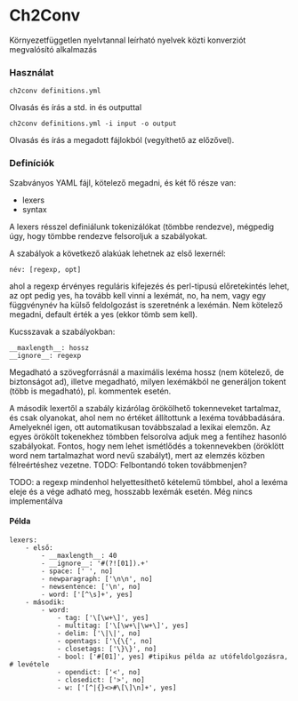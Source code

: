 # Ch2Conv
Környezetfüggetlen nyelvtannal leírható nyelvek közti konverziót megvalósító alkalmazás

### Használat
	
	ch2conv definitions.yml

Olvasás és írás a std. in és outputtal

	ch2conv definitions.yml -i input -o output

Olvasás és írás a megadott fájlokból (vegyíthető az előzővel).

### Definíciók
Szabványos YAML fájl, kötelező megadni, és két fő része van:
+ lexers
+ syntax

A lexers résszel definiálunk tokenizálókat (tömbbe rendezve), mégpedig úgy, hogy tömbbe rendezve felsoroljuk a szabályokat.

A szabályok a következő alakúak lehetnek az első lexernél:

	név: [regexp, opt]

ahol a regexp érvényes reguláris kifejezés és perl-tipusú előretekintés lehet, az opt pedig yes, ha tovább kell vinni a lexémát, no, ha nem, vagy egy függvénynév ha külső feldolgozást is szeretnénk a lexémán. Nem kötelező megadni, default érték a yes (ekkor tömb sem kell).

Kucsszavak a szabályokban:

	__maxlength__: hossz
	__ignore__: regexp

Megadható a szövegforrásnál a maximális lexéma hossz (nem kötelező, de biztonságot ad), illetve megadható, milyen lexémákból ne generáljon tokent (több is megadható), pl. kommentek esetén.

A második lexertől a szabály kizárólag örökölhető tokenneveket tartalmaz, és csak olyanokat, ahol nem no értéket állítottunk a lexéma továbbadására. Amelyeknél igen, ott automatikusan továbbszalad a lexikai elemzőn. Az egyes örökölt tokenekhez tömbben felsorolva adjuk meg a fentihez hasonló szabályokat. Fontos, hogy nem lehet ismétlődés a tokennevekben (öröklött word nem tartalmazhat word nevű szabályt), mert az elemzés közben félreértéshez vezetne. TODO: Felbontandó token továbbmenjen?

TODO: a regexp mindenhol helyettesíthető kételemű tömbbel, ahol a lexéma eleje és a vége adható meg, hosszabb lexémák esetén. Még nincs implementálva

#### Példa

	lexers:
	    - első:
	        - __maxlength__: 40 
	        - __ignore__: '#(?![01]).+'
	        - space: [' ', no]
	        - newparagraph: ['\n\n', no]
	        - newsentence: ['\n', no]
	        - word: ['[^\s]+', yes]
	    - második:
	        - word:
	            - tag: ['\[\w+\]', yes]
	            - multitag: ['\[\w+\|\w+\]', yes]
	            - delim: ['\|\|', no]
	            - opentags: ['\{\{', no]
	            - closetags: ['\}\}', no]
	            - bool: ['#[01]', yes] #tipikus példa az utófeldolgozásra, # levétele
	            - opendict: ['<', no]
	            - closedict: ['>', no]
	            - w: ['[^|{}<>#\[\]\n]+', yes]
